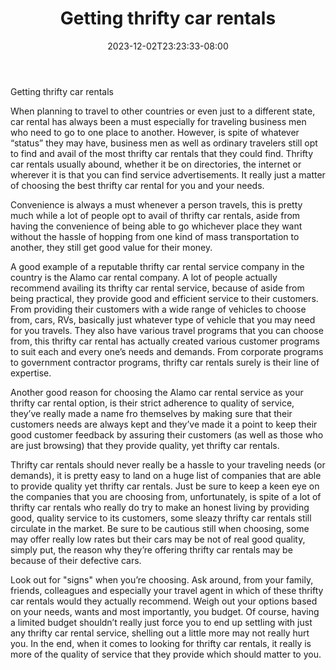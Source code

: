 ﻿---
title: "Getting thrifty car rentals"
date: 2023-12-02T23:23:33-08:00
description: "Car-Rental Tips for Web Success"
featured_image: "/images/Car-Rental.jpg"
tags: ["Car Rental"]
---

Getting thrifty car rentals 

When planning to travel to other countries or even just to a different state, car rental has always been a must especially for traveling business men who need to go to one place to another. However, is spite of whatever “status” they may have, business men as well as ordinary travelers still opt to find and avail of the most thrifty car rentals that they could find. Thrifty car rentals usually abound, whether it be on directories, the internet or wherever it is that you can find service advertisements. It really just a matter of choosing the best thrifty car rental for you and your needs.

Convenience is always a must whenever a person travels, this is pretty much while a lot of people opt to avail of thrifty car rentals, aside from having the convenience of being able to go whichever place they want without the hassle of hopping from one kind of mass transportation to another, they still get good value for their money.

A good example of a reputable thrifty car rental service company in the country is the Alamo car rental company. A lot of people actually recommend availing its thrifty car rental service, because of aside from being practical, they provide good and efficient service to their customers. From providing their customers with a wide range of vehicles to choose from, cars, RVs, basically just whatever type of vehicle that you may need for you travels. They also have various travel programs that you can choose from, this thrifty car rental has actually created various customer programs to suit each and every one’s needs and demands. From corporate programs to government contractor programs, thrifty car rentals surely is their line of expertise. 

Another good reason for choosing the Alamo car rental service as your thrifty car rental option, is their strict adherence to quality of service, they’ve really made a name fro themselves by making sure that their customers needs are always kept and they’ve made it a point to keep their good customer feedback by assuring their customers (as well as those who are just browsing) that they provide quality, yet thrifty car rentals.

Thrifty car rentals should never really be a hassle to your traveling needs (or demands), it is pretty easy to land on a huge list of companies that are able to provide quality yet thrifty car rentals. Just be sure to keep a keen eye on the companies that you are choosing from, unfortunately, is spite of a lot of thrifty car rentals who really do try to make an honest living by providing good, quality service to its customers, some sleazy thrifty car rentals still circulate in the market. Be sure to be cautious still when choosing, some may offer really low rates but their cars may be not of real good quality, simply put, the reason why they’re offering thrifty car rentals may be because of their defective cars.

Look out for "signs" when you’re choosing. Ask around, from your family, friends, colleagues and especially your travel agent in which of these thrifty car rentals would they actually recommend. Weigh out your options based on your needs, wants and most importantly, you budget. Of course, having a limited budget shouldn’t really just force you to end up settling with just any thrifty car rental service, shelling out a little more may not really hurt you. In the end, when it comes to looking for thrifty car rentals, it really is more of the quality of service that they provide which should matter to you.

